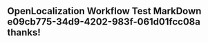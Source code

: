 <properties
ms.topic="hero-topic"
ms.test1="hero-topic"
ms.test2="test"/>

## OpenLocalization Workflow Test MarkDown e09cb775-34d9-4202-983f-061d01fcc08a thanks!
